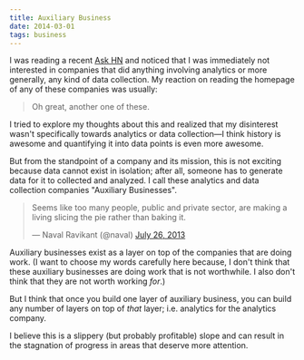 ```yaml
---
title: Auxiliary Business
date: 2014-03-01
tags: business
---
```


I was reading a recent [Ask HN][1] and noticed that I was immediately
not interested in companies that did anything involving analytics or more
generally, any kind of data collection. My reaction on reading the homepage
of any of these companies was usually:

> Oh great, another one of these.

I tried to explore my thoughts about this and realized that my disinterest
wasn't specifically towards analytics or data collection&mdash;I think history
is awesome and quantifying it into data points is even more awesome.

But from the standpoint of a company and its mission, this is
not exciting because data cannot exist in isolation; after all, someone
has to generate data for it to collected and analyzed. I call these analytics
and data collection companies "Auxiliary Businesses".

<blockquote class="twitter-tweet" lang="en"><p>Seems like too many people, public and private sector, are making a living slicing the pie rather than baking it.</p>&mdash; Naval Ravikant (@naval) <a href="https://twitter.com/naval/statuses/360890615896092673">July 26, 2013</a></blockquote>
<script async src="//platform.twitter.com/widgets.js" charset="utf-8"></script>

Auxiliary businesses exist as a layer on top of the
companies that are doing work. (I want to choose my words carefully here
because, I don't think that these auxiliary businesses are doing work that is not
worthwhile. I also don't think that they are not worth working _for_.)

But I think that once you build one layer of auxiliary business,
you can build any number of layers on top of _that_ layer; i.e.
analytics for the analytics company.

I believe this is a slippery (but probably profitable) slope and
can result in the stagnation of progress in areas that deserve more attention.

[1]: https://news.ycombinator.com/item?id=7324236
